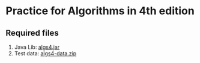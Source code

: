 # Practice for Algorithms in 4th edition

## Required files

1. Java Lib: [algs4.jar](http://algs4.cs.princeton.edu/code/algs4.jar)
2. Test data: [algs4-data.zip](http://algs4.cs.princeton.edu/code/algs4-data.zip)
